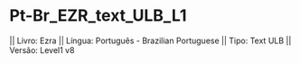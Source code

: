 # Pt-Br_EZR_text_ULB_L1

|| Livro: Ezra
|| Língua: Português - Brazilian Portuguese
|| Tipo: Text ULB
|| Versão: Level1 v8